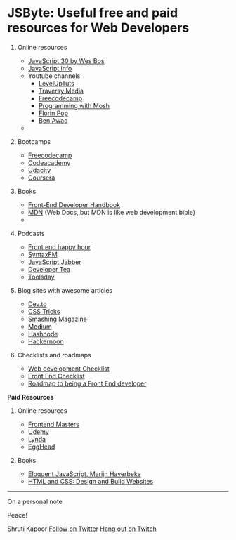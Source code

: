 # JSByte: Useful free and paid resources for Web Developers


1. Online resources
   - [JavaScript 30 by Wes Bos](https://javascript30.com/)
   - [JavaScript.info](https://javascript.info/)
   - Youtube channels
     - [LevelUpTuts](https://www.youtube.com/user/LevelUpTuts)
     - [Traversy Media](https://www.youtube.com/user/TechGuyWeb)
     - [Freecodecamp](https://www.youtube.com/channel/UC8butISFwT-Wl7EV0hUK0BQ)
     - [Programming with Mosh](https://www.youtube.com/watch?v=8JJ101D3knE&ab_channel=ProgrammingwithMosh)
     - [Florin Pop](https://www.youtube.com/channel/UCeU-1X402kT-JlLdAitxSMA)
     - [Ben Awad](https://www.youtube.com/user/99baddawg)
   - 
2. Bootcamps
   - [Freecodecamp](https://www.freecodecamp.org/)
   - [Codeacademy](https://www.codecademy.com/)
   - [Udacity](https://www.udacity.com/course/front-end-web-developer-nanodegree--nd0011) 
   - [Coursera](https://www.coursera.org/learn/html-css-javascript-for-web-developers#syllabus)

3. Books
   - [Front-End Developer Handbook](https://frontendmasters.com/books/front-end-handbook/2018/)
   - [MDN](https://developer.mozilla.org/en-US/docs/Learn) (Web Docs, but MDN is like web development bible)
   - 
4. Podcasts
   - [Front end happy hour](https://frontendhappyhour.com/)
   - [SyntaxFM](https://syntax.fm/)
   - [JavaScript Jabber](https://devchat.tv/podcasts/js-jabber/)
   - [Developer Tea](https://spec.fm/podcasts/developer-tea)
   - [Toolsday](https://spec.fm/podcasts/toolsday)

5. Blog sites with awesome articles
   - [Dev.to](https://dev.to/)
   - [CSS Tricks](https://css-tricks.com/)
   - [Smashing Magazine](https://www.smashingmagazine.com/)
   - [Medium](https://medium.com/)
   - [Hashnode](https://hashnode.com/)
   - [Hackernoon](https://hackernoon.com/)

6. Checklists and roadmaps
   - [Web development Checklist](https://github.com/shrutikapoor08/Learn-Web-Development-Checklist)
   - [Front End Checklist](https://frontendchecklist.io/)
   - [Roadmap to being a Front End developer](https://roadmap.sh/frontend)
  
**Paid Resources**

1. Online resources
   - [Frontend Masters](https://frontendmasters.com/learn/beginner/)
   - [Udemy](https://www.udemy.com/)
   - [Lynda](https://www.lynda.com/Web-training-tutorials/88-0.html)
   - [EggHead](https://egghead.io/)


2. Books
   - [Eloquent JavaScript, Marijn Haverbeke](https://www.amazon.com/Eloquent-JavaScript-3rd-Introduction-Programming/dp/1593279507)
   - [HTML and CSS: Design and Build Websites](https://www.goodreads.com/book/show/10361330-html-and-css)



---
On a personal note

Peace! 

Shruti Kapoor
[Follow on Twitter](twitter.com/shrutikapoor08)
[Hang out on Twitch](twitch.tv/shrutikapoor)
